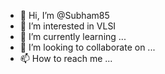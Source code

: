 - 👋 Hi, I’m @Subham85
- 👀 I’m interested in VLSI
- 🌱 I’m currently learning ...
- 💞️ I’m looking to collaborate on ...
- 📫 How to reach me ...

<!---
Subham85/Subham85 is a ✨ special ✨ repository because its `README.md` (this file) appears on your GitHub profile.
You can click the Preview link to take a look at your changes.
--->
